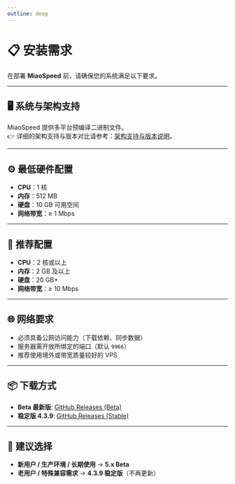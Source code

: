 ```yaml
---
outline: deep
---
```


# 📋 安装需求

在部署 **MiaoSpeed** 前，请确保您的系统满足以下要求。

---

## 🖥️ 系统与架构支持

MiaoSpeed 提供多平台预编译二进制文件。  
👉 详细的架构支持与版本对比请参考：[架构支持与版本说明](/about/arch.html)。

---

## ⚙️ 最低硬件配置

- **CPU**：1 核
- **内存**：512 MB
- **硬盘**：10 GB 可用空间
- **网络带宽**：≥ 1 Mbps

---

## 🚀 推荐配置

- **CPU**：2 核或以上
- **内存**：2 GB 及以上
- **硬盘**：20 GB+
- **网络带宽**：≥ 10 Mbps

---

## 🌐 网络要求

- 必须具备公网访问能力（下载依赖、同步数据）  
- 服务器需开放所绑定的端口（默认 `9966`）  
- 推荐使用境外或带宽质量较好的 VPS  

---

## 📦 下载方式

- **Beta 最新版**: [GitHub Releases (Beta)](https://github.com/moshaoli688/miaospeed/releases)  
- **稳定版 4.3.9**: [GitHub Releases (Stable)](https://github.com/moshaoli688/miaospeed/releases/tag/v4.3.9)

---

## 📌 建议选择

- **新用户 / 生产环境 / 长期使用** → **5.x Beta**  
- **老用户 / 特殊兼容需求** → **4.3.9 稳定版**（不再更新）
